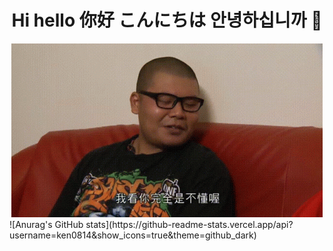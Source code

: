 <h1 align="center">Hi hello 你好 こんにちは 안녕하십니까 👋</h1>

<div align="center">
  <img src="我看你是完全不懂.gif">
</div>
![Anurag's GitHub stats](https://github-readme-stats.vercel.app/api?username=ken0814&show_icons=true&theme=github_dark)
<!--
**ken0814/ken0814** is a ✨ _special_ ✨ repository because its `README.md` (this file) appears on your GitHub profile.

Here are some ideas to get you started:

- 🔭 I’m currently working on ...
- 🌱 I’m currently learning ...
- 👯 I’m looking to collaborate on ...
- 🤔 I’m looking for help with ...
- 💬 Ask me about ...
- 📫 How to reach me: ...
- 😄 Pronouns: ...
- ⚡ Fun fact: ...
-->
